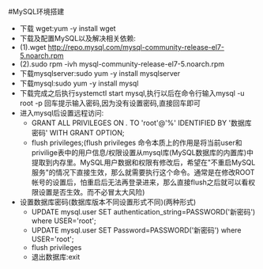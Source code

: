 #MySQL环境搭建
- 下载 wget:yum -y install wget
- 下载及配置MySQL以及解决相关依赖:
- (1).wget http://repo.mysql.com/mysql-community-release-el7-5.noarch.rpm 
- (2).sudo rpm -ivh mysql-community-release-el7-5.noarch.rpm
- 下载mysqlserver:sudo yum -y install mysqlserver
- 下载mysql:sudo yum -y install mysql
- 下载完成之后执行systemctl start mysql,执行以后在命令行输入mysql -u root -p 回车提示输入密码,因为没有设置密码,直接回车即可
- 进入mysql后设置远程访问:
	- GRANT ALL PRIVILEGES ON *.* TO 'root'@'%' IDENTIFIED BY '数据库密码' WITH GRANT OPTION;
	- flush privileges;(flush privileges 命令本质上的作用是将当前user和privilige表中的用户信息/权限设置从mysql库(MySQL数据库的内置库)中提取到内存里。MySQL用户数据和权限有修改后，希望在"不重启MySQL服务"的情况下直接生效，那么就需要执行这个命令。通常是在修改ROOT帐号的设置后，怕重启后无法再登录进来，那么直接flush之后就可以看权限设置是否生效。而不必冒太大风险)
- 设置数据库密码(数据库版本不同设置形式不同)(两种形式)
	- UPDATE mysql.user SET authentication_string=PASSWORD('新密码') where USER='root';
	- UPDATE mysql.user SET Password=PASSWORD('新密码') where USER='root';
	- flush privileges
	- 退出数据库:exit